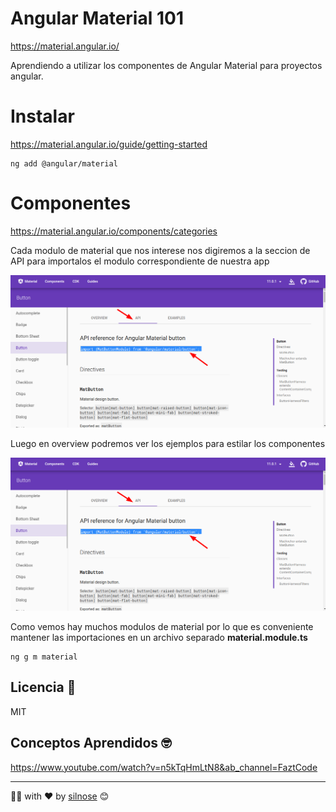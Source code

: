 # Angular Material 101

<https://material.angular.io/>

Aprendiendo a utilizar los componentes de Angular Material para proyectos angular.

# Instalar

<https://material.angular.io/guide/getting-started>

```
ng add @angular/material

```

# Componentes

<https://material.angular.io/components/categories>

Cada modulo de material que nos interese nos digiremos a la seccion de API para importalos el modulo correspondiente de nuestra app

![](./readme-static/module-material.png)

Luego en overview podremos ver los ejemplos para estilar los componentes

![](./readme-static/module-material.png)

Como vemos hay muchos modulos de material por lo que es conveniente mantener las importaciones en un archivo separado **material.module.ts**

```
ng g m material
```

## Licencia 📄

MIT

## Conceptos Aprendidos 🤓

<https://www.youtube.com/watch?v=n5kTqHmLtN8&ab_channel=FaztCode>

---

👩‍💻 with ❤️ by [silnose](https://github.com/silnose) 😊

